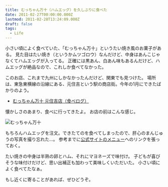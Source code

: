 ```yaml
---
title: むっちゃん万十（ハムエッグ）を久しぶりに食べた
date: 2011-02-27T00:00:00.000Z
lastmod: 2011-02-28T13:24:09.000Z
draft: false
tags:
  - Life
---
```


小さい頃によく食べていた、「むっちゃん万十」というたい焼き風のお菓子がある。 見た目はたい焼き（というかムツゴロウ）なんだけど、中身はあんこじゃなくてハムエッグが入ってる。 正確には黒あん、白あん味もあるんだけど、ハムエッグが絶品なので、これしか食べてなかった。

このお店、これまで九州にしかなかったんだけど、関東でも見つけた。 場所は、東急東横線の沿線にある、元住吉という駅の商店街。今年の1月にできたばかりのよう。

* [むっちゃん万十 元住吉店（食べログ）](http://r.tabelog.com/kanagawa/A1405/A140504/14039004/)

懐かしさのあまり、食べに行ってきたよ。 お店の前はこんな感じ。

![むっちゃん万十](@/assets/flickr/5482259838.jpg "むっちゃん万十")

もちろんハムエッグを注文。できたてのを食べてしまったので、肝心のまんじゅうの写真を撮り忘れた…。 参考までに[公式サイトのメニュー](http://www.sobo-com.com/menu.html)へのリンクを張っておく。

たい焼きの中身は半熟の卵とハム、それにマヨネーズで味付け。 子どもが喜びそうな味付けだけど、思い出補正も加わって美味しくいただいた。 小さい頃によく食べてたなぁ。

もし近くに寄ることがあれば、ぜひどうぞ。
